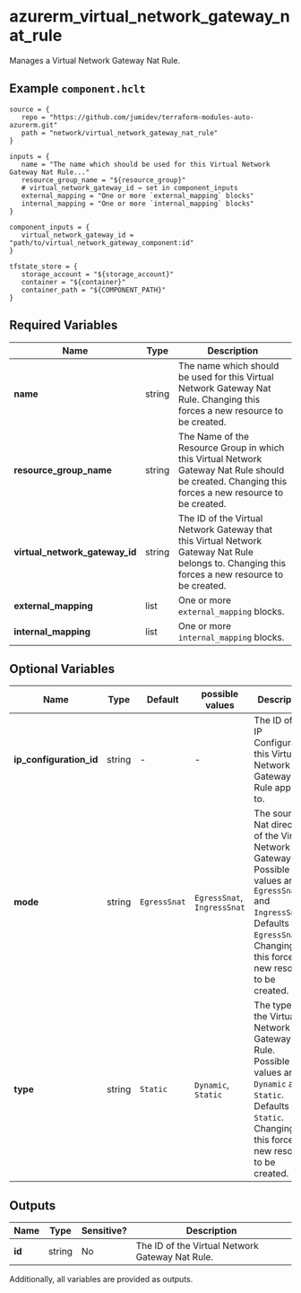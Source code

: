 # azurerm_virtual_network_gateway_nat_rule

Manages a Virtual Network Gateway Nat Rule.

## Example `component.hclt`

```hcl
source = {
   repo = "https://github.com/jumidev/terraform-modules-auto-azurerm.git"   
   path = "network/virtual_network_gateway_nat_rule"   
}

inputs = {
   name = "The name which should be used for this Virtual Network Gateway Nat Rule..."   
   resource_group_name = "${resource_group}"   
   # virtual_network_gateway_id → set in component_inputs
   external_mapping = "One or more `external_mapping` blocks"   
   internal_mapping = "One or more `internal_mapping` blocks"   
}

component_inputs = {
   virtual_network_gateway_id = "path/to/virtual_network_gateway_component:id"   
}

tfstate_store = {
   storage_account = "${storage_account}"   
   container = "${container}"   
   container_path = "${COMPONENT_PATH}"   
}

```

## Required Variables

| Name | Type |  Description |
| ---- | --------- |  ----------- |
| **name** | string |  The name which should be used for this Virtual Network Gateway Nat Rule. Changing this forces a new resource to be created. | 
| **resource_group_name** | string |  The Name of the Resource Group in which this Virtual Network Gateway Nat Rule should be created. Changing this forces a new resource to be created. | 
| **virtual_network_gateway_id** | string |  The ID of the Virtual Network Gateway that this Virtual Network Gateway Nat Rule belongs to. Changing this forces a new resource to be created. | 
| **external_mapping** | list |  One or more `external_mapping` blocks. | 
| **internal_mapping** | list |  One or more `internal_mapping` blocks. | 

## Optional Variables

| Name | Type |  Default  |  possible values |  Description |
| ---- | --------- |  ----------- | ----------- | ----------- |
| **ip_configuration_id** | string |  -  |  -  |  The ID of the IP Configuration this Virtual Network Gateway Nat Rule applies to. | 
| **mode** | string |  `EgressSnat`  |  `EgressSnat`, `IngressSnat`  |  The source Nat direction of the Virtual Network Gateway Nat. Possible values are `EgressSnat` and `IngressSnat`. Defaults to `EgressSnat`. Changing this forces a new resource to be created. | 
| **type** | string |  `Static`  |  `Dynamic`, `Static`  |  The type of the Virtual Network Gateway Nat Rule. Possible values are `Dynamic` and `Static`. Defaults to `Static`. Changing this forces a new resource to be created. | 



## Outputs

| Name | Type | Sensitive? | Description |
| ---- | ---- | --------- | --------- |
| **id** | string | No  | The ID of the Virtual Network Gateway Nat Rule. | 

Additionally, all variables are provided as outputs.
